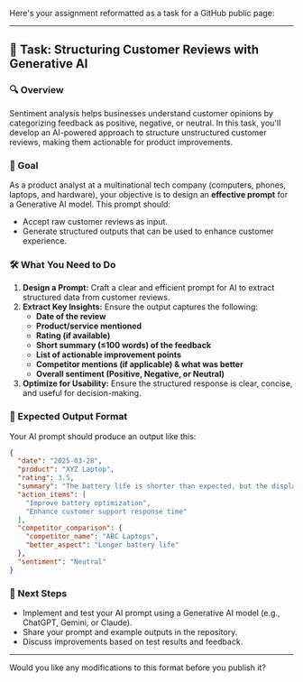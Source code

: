 Here's your assignment reformatted as a task for a GitHub public page:  

---

## 📌 Task: Structuring Customer Reviews with Generative AI  

### 🔍 Overview  
Sentiment analysis helps businesses understand customer opinions by categorizing feedback as positive, negative, or neutral. In this task, you'll develop an AI-powered approach to structure unstructured customer reviews, making them actionable for product improvements.  

### 🎯 Goal  
As a product analyst at a multinational tech company (computers, phones, laptops, and hardware), your objective is to design an **effective prompt** for a Generative AI model. This prompt should:  
- Accept raw customer reviews as input.  
- Generate structured outputs that can be used to enhance customer experience.  

### 🛠️ What You Need to Do  
1. **Design a Prompt:** Craft a clear and efficient prompt for AI to extract structured data from customer reviews.  
2. **Extract Key Insights:** Ensure the output captures the following:  
   - **Date of the review**  
   - **Product/service mentioned**  
   - **Rating (if available)**  
   - **Short summary (≤100 words) of the feedback**  
   - **List of actionable improvement points**  
   - **Competitor mentions (if applicable) & what was better**  
   - **Overall sentiment (Positive, Negative, or Neutral)**  
3. **Optimize for Usability:** Ensure the structured response is clear, concise, and useful for decision-making.  

### 📂 Expected Output Format  
Your AI prompt should produce an output like this:  

```json
{
  "date": "2025-03-28",
  "product": "XYZ Laptop",
  "rating": 3.5,
  "summary": "The battery life is shorter than expected, but the display quality is great.",
  "action_items": [
    "Improve battery optimization",
    "Enhance customer support response time"
  ],
  "competitor_comparison": {
    "competitor_name": "ABC Laptops",
    "better_aspect": "Longer battery life"
  },
  "sentiment": "Neutral"
}
```  

### 🚀 Next Steps  
- Implement and test your AI prompt using a Generative AI model (e.g., ChatGPT, Gemini, or Claude).  
- Share your prompt and example outputs in the repository.  
- Discuss improvements based on test results and feedback.  

---  

Would you like any modifications to this format before you publish it?
